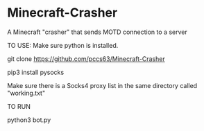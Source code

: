 # Minecraft-Crasher
A Minecraft "crasher" that sends MOTD connection to a server

TO USE:
Make sure python is installed.

git clone https://github.com/pccs63/Minecraft-Crasher

pip3 install pysocks

Make sure there is a Socks4 proxy list in the same directory called "working.txt"

TO RUN

python3 bot.py
